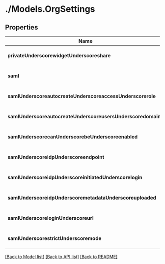 # ./Models.OrgSettings
## Properties

Name | Type | Description | Notes
------------ | ------------- | ------------- | -------------
**privateUnderscorewidgetUnderscoreshare** | [**Boolean**][1] |  | [optional] [default to null]
**saml** | [**Org_settings_saml**][2] |  | [optional] [default to null]
**samlUnderscoreautocreateUnderscoreaccessUnderscorerole** | [**AccessRole**][3] |  | [optional] [default to null]
**samlUnderscoreautocreateUnderscoreusersUnderscoredomains** | [**Org_settings_saml_autocreate_users_domains**][4] |  | [optional] [default to null]
**samlUnderscorecanUnderscorebeUnderscoreenabled** | [**Boolean**][1] |  | [optional] [default to null]
**samlUnderscoreidpUnderscoreendpoint** | [**String**][5] |  | [optional] [default to null]
**samlUnderscoreidpUnderscoreinitiatedUnderscorelogin** | [**Org_settings_saml**][2] |  | [optional] [default to null]
**samlUnderscoreidpUnderscoremetadataUnderscoreuploaded** | [**Boolean**][1] |  | [optional] [default to null]
**samlUnderscoreloginUnderscoreurl** | [**String**][5] |  | [optional] [default to null]
**samlUnderscorestrictUnderscoremode** | [**Org_settings_saml**][2] |  | [optional] [default to null]

[[Back to Model list]][6] [[Back to API list]][7] [[Back to README]][8]

[1]: boolean.md
[2]: Org_settings_saml.md
[3]: AccessRole.md
[4]: Org_settings_saml_autocreate_users_domains.md
[5]: string.md
[6]: ../README.md#documentation-for-models
[7]: ../README.md#documentation-for-api-endpoints
[8]: ../README.md
